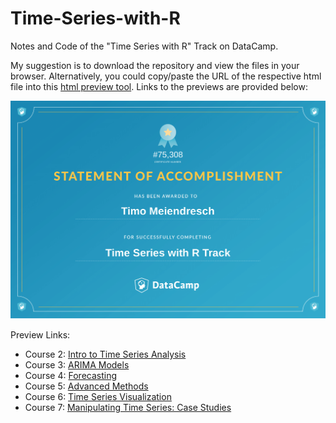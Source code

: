 # Time-Series-with-R
Notes and Code of the "Time Series with R" Track on DataCamp. 

My suggestion is to download the repository and view the files in your browser. Alternatively, you could copy/paste the URL of the respective html file into this [html preview tool](http://htmlpreview.github.io/). Links to the previews are provided below:

![Certificate](images/certificate2.png)

Preview Links: 
- Course 2: [Intro to Time Series Analysis](http://htmlpreview.github.io/?https://github.com/tm1611/Time-Series-with-R/blob/master/html_files/c2_summary_Intro_TSA.html)
- Course 3: [ARIMA Models](http://htmlpreview.github.io/?https://github.com/tm1611/Time-Series-with-R/blob/master/html_files/c3_summary_ARIMA.html) 
- Course 4: [Forecasting](http://htmlpreview.github.io/?https://github.com/tm1611/Time-Series-with-R/blob/master/html_files/c4_summary_forecasting.html)
- Course 5: [Advanced Methods](http://htmlpreview.github.io/?https://github.com/tm1611/Time-Series-with-R/blob/master/html_files/c5_summary_advanced_methods.html)
- Course 6: [Time Series Visualization](http://htmlpreview.github.io/?https://github.com/tm1611/Time-Series-with-R/blob/master/html_files/c6_summary_TS_visualization.html)
- Course 7: [Manipulating Time Series: Case Studies](http://htmlpreview.github.io/?https://github.com/tm1611/Time-Series-with-R/blob/master/html_files/c7_summary_manip_TS.html)
